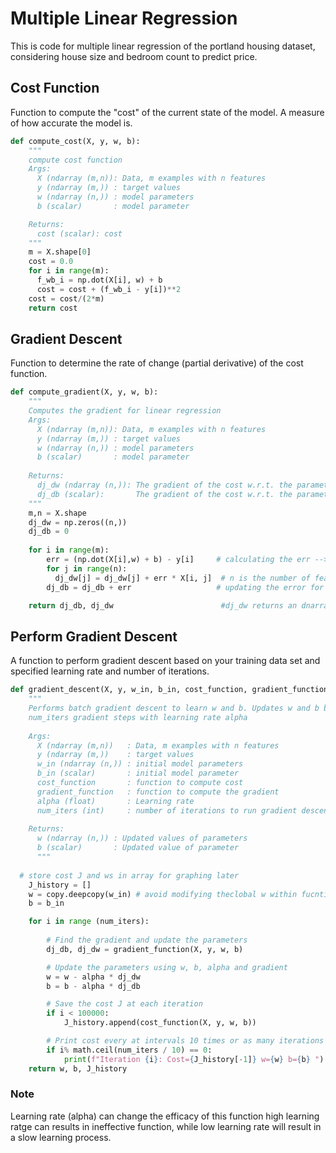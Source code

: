 # Multiple Linear Regression
This is code for multiple linear regression of the portland housing dataset, considering house size and bedroom count to predict price. 

## Cost Function
Function to compute the "cost" of the current state of the model. A measure of how accurate the model is.
```python
def compute_cost(X, y, w, b):
    """
    compute cost function
    Args:
      X (ndarray (m,n)): Data, m examples with n features
      y (ndarray (m,)) : target values
      w (ndarray (n,)) : model parameters  
      b (scalar)       : model parameter  

    Returns:
      cost (scalar): cost  
    """
    m = X.shape[0]
    cost = 0.0
    for i in range(m):
      f_wb_i = np.dot(X[i], w) + b
      cost = cost + (f_wb_i - y[i])**2
    cost = cost/(2*m)  
    return cost
```

## Gradient Descent
Function to determine the rate of change (partial derivative) of the cost function.
```python
def compute_gradient(X, y, w, b):
    """
    Computes the gradient for linear regression 
    Args:
      X (ndarray (m,n)): Data, m examples with n features
      y (ndarray (m,)) : target values
      w (ndarray (n,)) : model parameters  
      b (scalar)       : model parameter
      
    Returns:
      dj_dw (ndarray (n,)): The gradient of the cost w.r.t. the parameters w. 
      dj_db (scalar):       The gradient of the cost w.r.t. the parameter b. 
    """   
    m,n = X.shape
    dj_dw = np.zeros((n,)) 
    dj_db = 0
    
    for i in range(m):
        err = (np.dot(X[i],w) + b) - y[i]     # calculating the err --> prediction - actual
        for j in range(n):
          dj_dw[j] = dj_dw[j] + err * X[i, j]  # n is the number of features, updating for change in w
        dj_db = dj_db + err                   # updating the error for change in b

    return dj_db, dj_dw                        #dj_dw returns an dnarray of gradients, while dj_db only returns its own gradient
```

## Perform Gradient Descent
A function to perform gradient descent based on your training data set and specified learning rate and number of iterations.
```python
def gradient_descent(X, y, w_in, b_in, cost_function, gradient_function, alpha, num_iters):
    """
    Performs batch gradient descent to learn w and b. Updates w and b by taking 
    num_iters gradient steps with learning rate alpha
    
    Args:
      X (ndarray (m,n))   : Data, m examples with n features
      y (ndarray (m,))    : target values
      w_in (ndarray (n,)) : initial model parameters  
      b_in (scalar)       : initial model parameter
      cost_function       : function to compute cost
      gradient_function   : function to compute the gradient
      alpha (float)       : Learning rate
      num_iters (int)     : number of iterations to run gradient descent
      
    Returns:
      w (ndarray (n,)) : Updated values of parameters 
      b (scalar)       : Updated value of parameter 
      """
  
  # store cost J and ws in array for graphing later
    J_history = []
    w = copy.deepcopy(w_in) # avoid modifying theclobal w within fucntion
    b = b_in

    for i in range (num_iters):
        
        # Find the gradient and update the parameters
        dj_db, dj_dw = gradient_function(X, y, w, b)

        # Update the parameters using w, b, alpha and gradient
        w = w - alpha * dj_dw
        b = b - alpha * dj_db

        # Save the cost J at each iteration
        if i < 100000:
            J_history.append(cost_function(X, y, w, b))

        # Print cost every at intervals 10 times or as many iterations if < 10
        if i% math.ceil(num_iters / 10) == 0:
            print(f"Iteration {i}: Cost={J_history[-1]} w={w} b={b} ")
    return w, b, J_history
```
### Note
Learning rate (alpha) can change the efficacy of this function high learning ratge can results in ineffective function, while low learning rate will result in a slow learning process. 
